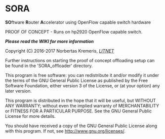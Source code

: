 # SORA
**SO**ftware **R**outer **A**ccelerator using OpenFlow capable switch hardware

PROOF OF CONCEPT - Runs on hp2920 OpenFlow capable switch.


***Please read the WIKI for more information***

Copyright (C) 2016-2017 Norbertas Kremeris, [*LITNET*](https://www.litnet.lt/en/)





Further instructions on starting the proof of concept offloading
setup can be found in the 'SORA_offloader' directory.










This program is free software: you can redistribute it and/or modify
it under the terms of the GNU General Public License as published by
the Free Software Foundation, either version 3 of the License, or
(at your option) any later version.

This program is distributed in the hope that it will be useful,
but WITHOUT ANY WARRANTY; without even the implied warranty of
MERCHANTABILITY or FITNESS FOR A PARTICULAR PURPOSE.  See the
GNU General Public License for more details.

You should have received a copy of the GNU General Public License
along with this program.  If not, see http://www.gnu.org/licenses/.
